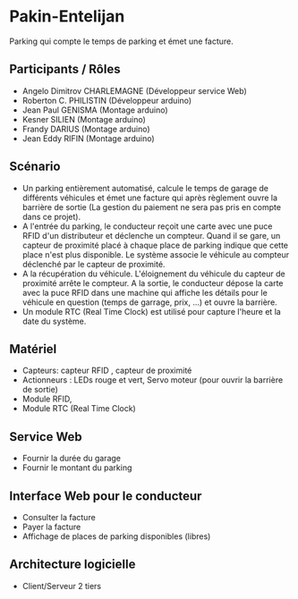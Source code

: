 # Pakin-Entelijan
 Parking qui compte le temps de parking et émet une facture.

## Participants / Rôles
 - Angelo Dimitrov CHARLEMAGNE (Développeur service Web)
 - Roberton C. PHILISTIN (Développeur arduino)
 - Jean Paul GENISMA (Montage arduino)
 - Kesner SILIEN (Montage arduino)
 - Frandy DARIUS (Montage arduino)
 - Jean Eddy RIFIN (Montage arduino)
 
## Scénario 
 * Un parking entièrement automatisé, calcule le temps de garage de différents véhicules et émet une facture qui après règlement ouvre la barrière de sortie (La gestion du paiement ne sera pas pris en compte dans ce projet). 
 * A l'entrée du parking, le conducteur reçoit une carte avec une puce RFID d'un distributeur et déclenche un compteur. Quand il se gare, un capteur de proximité placé à chaque place de parking indique que cette place n'est plus disponible. Le système associe le véhicule au compteur déclenché par le capteur de proximité. 
 * A la récupération du véhicule. L'éloignement du véhicule du capteur de proximité arrête le compteur. A la sortie, le conducteur dépose la carte avec la puce RFID dans une machine qui affiche les détails pour le véhicule en question (temps de garrage, prix, ...) et ouvre la barrière.
 * Un module RTC (Real Time Clock) est utilisé pour capture l'heure et la date du système.


## Matériel 
 - Capteurs: capteur RFID , capteur de proximité 
 - Actionneurs : LEDs rouge et vert, Servo moteur (pour ouvrir la barrière de sortie)
 - Module RFID,
 - Module RTC (Real Time Clock)

## Service Web
 - Fournir la durée du garage 
 - Fournir le montant du parking 

## Interface Web pour le conducteur 
   - Consulter la facture 
   - Payer la facture 
   - Affichage de places de parking disponibles (libres)

## Architecture logicielle
* Client/Serveur 2 tiers
